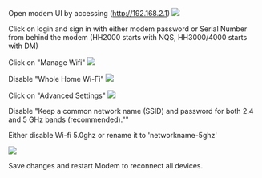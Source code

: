 Open modem UI by accessing (http://192.168.2.1)
![](https://i.imgur.com/Bsw6GmE.png)

Click on login and sign in with either modem password or Serial Number from behind the modem (HH2000 starts with NQS, HH3000/4000 starts with DM)

Click on "Manage Wifi"
![](https://i.imgur.com/yrYVMjK.png)

Disable "Whole Home Wi-Fi"
![](https://i.imgur.com/lAl5C9g.png)

Click on "Advanced Settings"
![](https://i.imgur.com/skAu9Xw.png)

Disable "Keep a common network name (SSID) and password for both 2.4 and 5 GHz bands (recommended).""

Either disable Wi-fi 5.0ghz or rename it to 'networkname-5ghz'

![](https://i.imgur.com/eJp3vGj.png)

Save changes and restart Modem to reconnect all devices.


